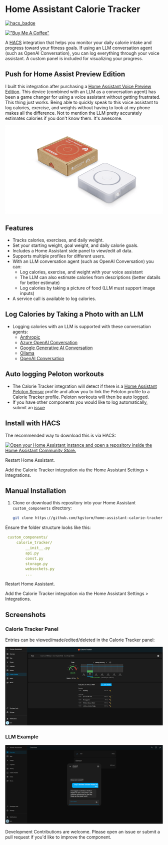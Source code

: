 # Home Assistant Calorie Tracker

[![hacs_badge](https://img.shields.io/badge/HACS-Custom-orange.svg?style=flat-square&logo=homeassistantcommunitystore)](https://hacs.xyz/)

[!["Buy Me A Coffee"](https://www.buymeacoffee.com/assets/img/custom_images/orange_img.png)](https://www.buymeacoffee.com/t8hdahudm6)

A [HACS](https://www.hacs.xyz/) integration that helps you monitor your daily calorie intake and progress toward your fitness goals. If using an LLM conversation agent (such as OpenAI Conversation), you can log everything through your voice assistant. A custom panel is included for visualizing your progress. 

## Push for Home Assist Preview Edition

I built this integration after purchasing a [Home Assistant Voice Preview Edition](https://www.home-assistant.io/voice-pe/). This device (combined with an LLM as a conversation agent) has been a game changer for using a voice assistant without getting frustrated. This thing just works. Being able to quickly speak to this voice assistant to log calories, exercise, and weights without having to look at my phone makes all the difference. Not to mention the LLM pretty accurately estimates calories if you don't know them. It's awesome.

![Home Assistant Voice Preview Edition](screenshots/vpe-packaging.png)

## Features

- Tracks calories, exercises, and daily weight.
- Set your starting weight, goal weight, and daily calorie goals.
- Includes a Home Assistant side panel to view/edit all data.
- Supports multiple profiles for different users.
- With an LLM conversation agent (such as OpenAI Conversation) you can:
    - Log calories, exercise, and weight with your voice assistant
    - The LLM can also estimate calories from descriptions (better datails for better estimate)
    - Log calories by taking a picture of food (LLM must support image inputs)
- A service call is available to log calories.

## Log Calories by Taking a Photo with an LLM

- Logging calories with an LLM is supported with these conversation agents:
    - [Anthropic](https://www.home-assistant.io/integrations/anthropic)
    - [Azure OpenAI Conversation](https://github.com/joselcaguilar/azure-openai-ha)
    - [Google Generative AI Conversation](https://www.home-assistant.io/integrations/google_generative_ai_conversation)
    - [Ollama](https://www.home-assistant.io/integrations/ollama)
    - [OpenAI Conversation](https://www.home-assistant.io/integrations/openai_conversation)

## Auto logging Peloton workouts

- The Calorie Tracker integration will detect if there is a [Home Assistant Peloton Sensor](https://github.com/edwork/homeassistant-peloton-sensor) profile and allow you to link the Peloton profile to a Calorie Tracker profile. Peloton workouts will then be auto logged. 
- If you have other components you would like to log automatically, submit an [issue](https://github.com/kgstorm/home-assistant-calorie-tracker/issues)

## Install with HACS

The recommended way to download this is via HACS:


[![Open your Home Assistant instance and open a repository inside the Home Assistant Community Store.](https://my.home-assistant.io/badges/hacs_repository.svg)](https://my.home-assistant.io/redirect/hacs_repository/?category=custom_respository&owner=kgstorm&repository=home-assistant-calorie-tracker)

Restart Home Assistant.

Add the Calorie Tracker integration via the Home Assistant Settings > Integrations.

## Manual Installation

1. Clone or download this repository into your Home Assistant `custom_components` directory:
   ```bash
   git clone https://github.com/kgstorm/home-assistant-calorie-tracker.git
   ```
   
Ensure the folder structure looks like this:
   ```yaml
    custom_components/
        calorie_tracker/
            __init__.py
            api.py
            const.py
            storage.py
            websockets.py
            ...
   ```
Restart Home Assistant.

Add the Calorie Tracker integration via the Home Assistant Settings > Integrations.

## Screenshots

### Calorie Tracker Panel
Entries can be viewed/made/edited/deleted in the Calorie Tracker panel:

![Calorie Tracker Panel](screenshots/CalorieTrackerPanel.png)


### LLM Example

![Profile Setup](screenshots/CalorieTrackerLLMexample.png)

Development
Contributions are welcome. Please open an issue or submit a pull request if you'd like to improve the component.
